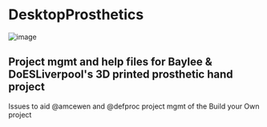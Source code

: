 # DesktopProsthetics
![image](https://cloud.githubusercontent.com/assets/128456/7040584/a3fd090a-ddc8-11e4-8ba6-737d42fba371.png)
## Project mgmt and help files for Baylee &amp; DoESLiverpool's 3D printed prosthetic hand project

Issues to aid @amcewen and @defproc project mgmt of the Build your Own project
